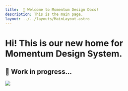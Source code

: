 ```yaml
---
title:  👋 Welcome to Momentum Design Docs!
description: This is the main page.
layout: ../../layouts/MainLayout.astro
---
```


# Hi! This is our new home for Momentum Design System.
## 🚧 Work in progress...

<img src="https://i.giphy.com/media/JIX9t2j0ZTN9S/giphy.webp"/>
